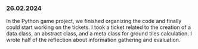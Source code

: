 ### 26.02.2024
In the Python game project, we finished organizing the code and finally could start working on the tickets. I took a ticket related to the creation of a data class, an abstract class, and a meta class for ground tiles calculation. I wrote half of the reflection about information gathering and evaluation.